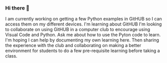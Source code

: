 ### Hi there 👋

<!--
**vcstart/vcstart** is a ✨ _special_ ✨ repository because its `README.md` (this file) appears on your GitHub profile.

Here are some ideas to get you started:

- 🔭 I’m currently working on ...
- 🌱 I’m currently learning ...
- 👯 I’m looking to collaborate on ...
- 🤔 I’m looking for help with ...
- 💬 Ask me about ...
- 📫 How to reach me: ...
- 😄 Pronouns: ...
- ⚡ Fun fact: ...
-->
I am currently working on getting a few Python examples in GitHUB so I can access them on my different devices.
I'm learning about GitHUB
I'm looking to collaborate on using GitHUB in a computer club to encourage using Visual Code and Python.
Ask me about how to use the Pyton code to learn. I'm hoping I can help by documenting my own learning here. Then sharing the experience with the club and collaborating on making a better environment for students to do a few pre-requisite learning before taking a class.
